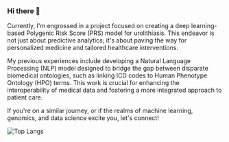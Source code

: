 ### Hi there 👋

Currently, I'm engrossed in a project focused on creating a deep learning-based Polygenic Risk Score (PRS) model for urolithiasis. This endeavor is not just about predictive analytics; it's about paving the way for personalized medicine and tailored healthcare interventions.

My previous experiences include developing a Natural Language Processing (NLP) model designed to bridge the gap between disparate biomedical ontologies, such as linking ICD codes to Human Phenotype Ontology (HPO) terms. This work is crucial for enhancing the interoperability of medical data and fostering a more integrated approach to patient care.

If you're on a similar journey, or if the realms of machine learning, genomics, and data science excite you, let's connect! 

![Top Langs](https://github-readme-stats.vercel.app/api/top-langs/?username=amrsalm&layout=compact)
